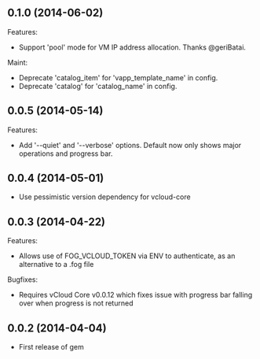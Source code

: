 ## 0.1.0 (2014-06-02)

Features:

  - Support 'pool' mode for VM IP address allocation. Thanks @geriBatai.

Maint:

  - Deprecate 'catalog_item' for 'vapp_template_name' in config.
  - Deprecate 'catalog' for 'catalog_name' in config.

## 0.0.5 (2014-05-14)

Features:

- Add '--quiet' and '--verbose' options. Default now only shows major operations and progress bar.

## 0.0.4 (2014-05-01)

  - Use pessimistic version dependency for vcloud-core

## 0.0.3 (2014-04-22)

Features:

- Allows use of FOG_VCLOUD_TOKEN via ENV to authenticate, as an alternative to a .fog file

Bugfixes:

 - Requires vCloud Core v0.0.12 which fixes issue with progress bar falling over when progress is not returned

## 0.0.2 (2014-04-04)

  - First release of gem
